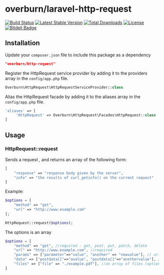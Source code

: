 # overburn/laravel-http-request

[![Build Status](https://travis-ci.org/overburn/laravel-http-request.svg?branch=master)](https://travis-ci.org/overburn/laravel-http-request)
[![Latest Stable Version](https://poser.pugx.org/overburn/http-request/v/stable)](https://packagist.org/packages/overburn/http-request)
[![Total Downloads](https://poser.pugx.org/overburn/http-request/downloads)](https://packagist.org/packages/overburn/http-request)
[![License](https://poser.pugx.org/overburn/http-request/license)](https://packagist.org/packages/overburn/http-request)
[![Bitdeli Badge](https://d2weczhvl823v0.cloudfront.net/overburn/laravel-http-request/trend.png)](https://bitdeli.com/free "Bitdeli Badge")

## Installation

Update your `composer.json` file to include this package as a dependency
```json
"overburn/http-request"
```

Register the HttpRequest service provider by adding it to the providers array in the `config/app.php` file.
```php
Overburn\HttpRequest\HttpRequestServiceProvider::class
```

Alias the HttpRequest facade by adding it to the aliases array in the `config/app.php` file.
```php
'aliases' => [
     'HttpRequest' => Overburn\HttpRequest\Facades\HttpRequest::class
]
```

## Usage 


### HttpRequest::request

Sends a request , and returns an array of the following form:

```php
[ 
	"response" => "response body given by the server",
	"info" => "the results of curl_getinfo() on the current request"
]
```

Example:

```php
$options = [ 
	"method" => "get",
	"url" => "http://www.example.com"
];

HttpRequest::request($options);
```

The options is an array

```php
$options = [
	"method" => "get", //required - get, post, put, patch, delete
	"url" => "http://www.example.com", //required
	"params" => ["parameter"=>"value", "another" => "newvalue"], // url parameters for the request (optional)
	"data" => ["postdata[]"=>"avalue", "postdata[]"=>"anothervalue"], // data for post/put/patch/delete requests (optional, not available on "get")
	"files" => ["file" => "./example.pdf"], //an array of files (optional, not available on "get")
]
```
